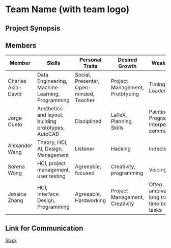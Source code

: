<h1> Team Name (with team logo) </h1>
<h2> Project Synopsis </h2>

<h2> Members </h2>

<table><thead>
<tr>
<th>Member</th>
<th>Skills</th>
<th>Personal Traits</th>
<th>Desired Growth</th>
<th>Weaknesses</th>
<th>Hat Color</th>
</tr>
</thead><tbody>
<tr>
<td>Charles Akin-David</td>
<td>Data Engineering, Machine Learning, Programming</td>
<td>Social, Presenter, Open-minded, Teacher</td>
<td>Project Management, Prototyping</td>
<td>Timing, Back-Loader</td>
<td>Blue</td>
</tr>
<tr>
<td>Jorge Cueto</td>
<td>Aesthetics and layout, building prototypes, AutoCAD</td>
<td>Disciplined</td>
<td>LaTeX, Planning Skills</td>
<td>Painting, Programming, Interpersonal communication</td>
<td>Blue</td>
</tr>
<tr>
<td>Alexander Wang</td>
<td>Theory, HCI, AI, Design, Management</td>
<td>Listener</td>
<td>Hacking</td>
<td>Indecisive</td>
<td>Blue</td>
</tr>
<tr>
<td>Serena Wong</td>
<td>HCI, project management, user testing</td>
<td>Agreeable, focused</td>
<td>Creativity, programming</td>
<td>Voicing opinion</td>
<td>Blue</td>
</tr>
<tr>
<td>Jessica Zhang</td>
<td>HCI, Interface Design, Programming</td>
<td>Agreeable, Hardworking</td>
<td>Project Management, Creativity</td>
<td>Often ambivalent, long transition time between tasks</td>
<td>White</td>
</tr>
</tbody></table>

<h2> Link for Communication </h2>
<a target="_blank" href="https://fbtechstart.slack.com/">Slack</a>
